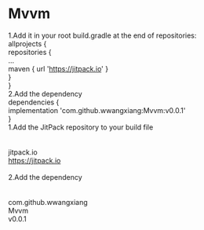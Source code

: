 # Mvvm
1.Add it in your root build.gradle at the end of repositories:<br>
allprojects {<br>
repositories {<br>
...<br>
maven { url 'https://jitpack.io' }<br>
}<br>
}<br>
2.Add the dependency<br>
dependencies {<br>
implementation 'com.github.wwangxiang:Mvvm:v0.0.1'<br>
}<br>
1.Add the JitPack repository to your build file<br>
<repositories><br>
<repository><br>
<id>jitpack.io</id><br>
<url>https://jitpack.io</url><br>
</repository><br>
2.Add the dependency<br>
</repositories><br>
<dependency><br>
<groupId>com.github.wwangxiang</groupId><br>
<artifactId>Mvvm</artifactId><br>
<version>v0.0.1</version><br>
</dependency><br>
